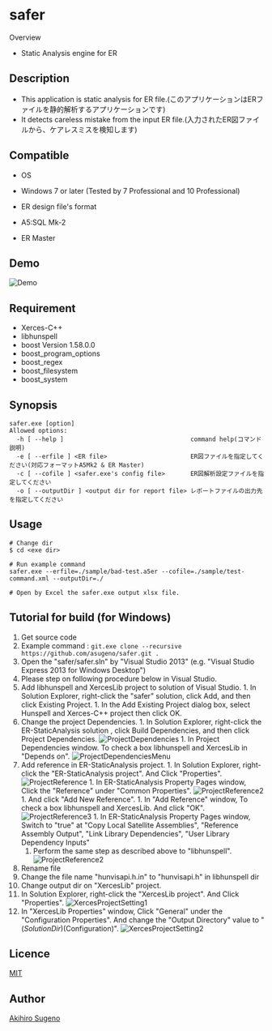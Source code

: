 # safer

Overview

* Static Analysis engine for ER

## Description

* This application is static analysis for ER file.(このアプリケーションはERファイルを静的解析するアプリケーションです)
* It detects careless mistake from the input ER file.(入力されたER図ファイルから、ケアレスミスを検知します)

## Compatible

* OS
 * Windows 7 or later (Tested by 7 Professional and 10 Professional) 
 
* ER design file's format
 * A5:SQL Mk-2
 * ER Master

## Demo

![Demo](https://github.com/asugeno/safer_binary/blob/master/demo.gif)

## Requirement

* Xerces-C++
* libhunspell
* boost Version 1.58.0.0
* boost_program_options
* boost_regex
* boost_filesystem
* boost_system

## Synopsis

```
safer.exe [option]
Allowed options:
  -h [ --help ]                                   command help(コマンド説明)
  -e [ --erfile ] <ER file>                       ER図ファイルを指定してください(対応フォーマットA5Mk2 & ER Master)
  -c [ --cofile ] <safer.exe's config file>       ER図解析設定ファイルを指定してください
  -o [ --outputDir ] <output dir for report file> レポートファイルの出力先を指定してください
```

## Usage

```
# Change dir
$ cd <exe dir>

# Run example command 
safer.exe --erfile=./sample/bad-test.a5er --cofile=./sample/test-command.xml --outputDir=./

# Open by Excel the safer.exe output xlsx file.
```

## Tutorial for build (for Windows)

1. Get source code
  1. Example command : ` git.exe clone --recursive https://github.com/asugeno/safer.git . `
1. Open the "safer/safer.sln" by "Visual Studio 2013" (e.g. "Visual Studio Express 2013 for Windows Desktop")
1. Please step on following procedure below in Visual Studio.
  1. Add libhunspell and XercesLib project to solution of Visual Studio.
    1. In Solution Explorer, right-click the "safer" solution, click Add, and then click Existing Project.
    1. In the Add Existing Project dialog box, select Hunspell and Xerces-C++ project then click OK.
  1. Change the project Dependencies.
    1. In Solution Explorer, right-click the ER-StaticAnalysis solution , click Build Dependencies, and then click Project Dependencies.
    ![ProjectDependencies](image/ProjectDependencies.png)
    1. In Project Dependencies window. To check a box libhunspell and XercesLib in "Depends on".
    ![ProjectDependenciesMenu](image/ProjectDependenciesMenu.png)
  1. Add reference in ER-StaticAnalysis project.
    1. In Solution Explorer, right-click the "ER-StaticAnalysis project". And Click "Properties". 
    ![ProjectReference](image/ProjectReference.png)
    1. In ER-StaticAnalysis Property Pages window, Click the "Reference" under "Common Properties".
    ![ProjectReference2](image/ProjectReference2.png)
    1. And click "Add New Reference".
    1. In "Add Reference" window, To check a box libhunspell and XercesLib. And click "OK".
    ![ProjectReference3](image/ProjectReference3.png)
    1. In ER-StaticAnalysis Property Pages window, Switch to "true" at "Copy Local Satellite Assemblies", "Reference Assembly Output", "Link Library Dependencies", "User Library Dependency Inputs"
      1. Perform the same step as described above to "libhunspell".
    ![ProjectReference2](image/ProjectReference2.png)
1. Rename file
  1. Change the file name "hunvisapi.h.in" to "hunvisapi.h" in libhunspell dir
1. Change output dir on "XercesLib" project.
  1. In Solution Explorer, right-click the "XercesLib project". And Click "Properties". 
  ![XercesProjectSetting1](image/XercesProjectSetting1.png)
  1. In "XercesLib Properties" window, Click "General" under the "Configuration Properties". And change the "Output Directory" value to "$(SolutionDir)$(Configuration)".
  ![XercesProjectSetting2](image/XercesProjectSetting2.png)


## Licence

[MIT](https://opensource.org/licenses/mit-license.php)

## Author

[Akihiro Sugeno](https://github.com/asugeno)


